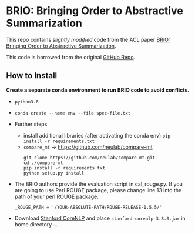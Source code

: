 # BRIO: Bringing Order to Abstractive Summarization

This repo contains *slightly modified* code from the ACL paper [BRIO: Bringing Order to Abstractive Summarization](https://arxiv.org/abs/2203.16804).

This code is borrowed from the original [GitHub Repo](https://github.com/yixinL7/BRIO).

## How to Install

**Create a separate conda environment to run BRIO code to avoid conflicts.** 

- `python3.8`
- `conda create --name env --file spec-file.txt`
- Further steps
    - install additional libraries (after activating the conda env) `pip install -r requirements.txt`
    - `compare_mt` -> https://github.com/neulab/compare-mt
        ```console
        git clone https://github.com/neulab/compare-mt.git
        cd ./compare-mt
        pip install -r requirements.txt
        python setup.py install
        ```

- The BRIO authors provide the evaluation script in cal_rouge.py. If you are going to use Perl ROUGE package, please change line 13 into the path of your perl ROUGE package.

    ```_ROUGE_PATH = '/YOUR-ABSOLUTE-PATH/ROUGE-RELEASE-1.5.5/'```
- Download [Stanford CoreNLP](http://nlp.stanford.edu/software/stanford-corenlp-full-2017-06-09.zip) and place `stanford-corenlp-3.8.0.jar` in home directory `~`.